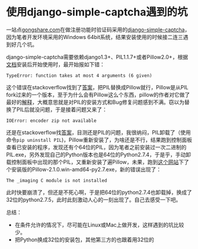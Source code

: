 使用django-simple-captcha遇到的坑
=============================
一站点[gongshare.com](http://gongshare.com)在做注册功能时验证码采用的[django-simple-captcha](https://django-simple-captcha.readthedocs.org/en/latest/index.html)，因为笔者开发环境采用的Windows 64bit系统，结果安装使用的时候接二连三遇到好几个坑。  

django-simple-captcha需要依赖django1.3+、PIL1.1.7+或者Pillow2.0+，根据[文档](https://django-simple-captcha.readthedocs.org/en/latest/usage.html)安装后开始使用时，最开始报如下错：  

    TypeError: function takes at most 4 arguments (6 given)

这个错误在stackoverflow找到了[答案](http://stackoverflow.com/questions/16365462/when-i-run-django-simple-captcha-test-throw-2-errors)，把PIL替换成Pillow就行，Pillow是从PIL fork过来的一个版本，至于为什么会有Pillow这么个东西，pillow的作者对它做了最好的[解释](https://github.com/python-imaging/Pillow)，大概意思就是对PIL的安装方式和Bug修复问题感到不满。窃以为替换了PIL后就没问题，于是接着问题又来了：  

    IOError: encoder zip not available
还是在stackoverflow找[答案](http://stackoverflow.com/questions/16990852/how-to-correctly-use-pil-with-python-under-windows)，目测还是PIL的问题，我很纳闷，PIL卸载了（使用命令`pip uninstall PIL`)，Pillow重新安装了，为啥还是不行，结果跑到控制面板查看已安装的程序，发现还有个64位的PIL，因为笔者之前安装过一次二进制的PIL.exe，另外发现自己的Python版本也是64位的Python2.7.4，于是乎，手动卸载控制面板中出现的那个PIL，又重新安装了遍Pillow，未果，跑到[这个网站](http://www.lfd.uci.edu/~gohlke/pythonlibs/)下了个安装版的Pillow-2.1.0.win-amd64-py2.7.exe，新的错误出现了：  
    
    The _imaging C module is not installed
此时快要崩溃了，但还是不死心啊，于是把64位的python2.7.4也卸载掉，换成了32位的python2.7.5，此时此刻激动人心的一刻出现了。自己去感受一下吧。  

总结：  
+ 在条件允许的情况下，尽可能在Linux或Mac上做开发，这样遇到的坑比较少。  
+ 把Python换成32位的安装包，其他第三方的也跟着用32位的  










